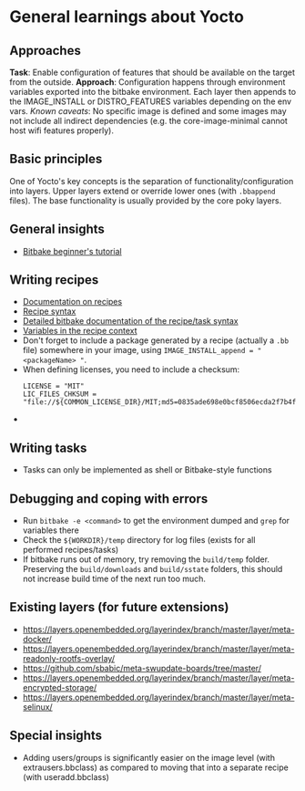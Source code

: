 # General learnings about Yocto

## Approaches

**Task**: Enable configuration of features that should be available on the target from the outside.
**Approach**: Configuration happens through environment variables exported into the bitbake environment. 
Each layer then appends to the IMAGE_INSTALL or DISTRO_FEATURES variables depending on the env vars. 
*Known caveats*: No specific image is defined and some images may not include all indirect dependencies 
(e.g. the core-image-minimal cannot host wifi features properly).

## Basic principles

One of Yocto's key concepts is the separation of functionality/configuration 
into layers. Upper layers extend or override lower ones (with `.bbappend` files). 
The base functionality is usually provided by the core poky layers.

## General insights

- [Bitbake beginner's tutorial](https://a4z.bitbucket.io/docs/BitBake/guide.html)

## Writing recipes

- [Documentation on recipes](https://www.yoctoproject.org/docs/current/dev-manual/dev-manual.html#new-recipe-writing-a-new-recipe)
- [Recipe syntax](https://www.yoctoproject.org/docs/current/dev-manual/dev-manual.html#recipe-syntax)
- [Detailed bitbake documentation of the recipe/task syntax](https://www.yoctoproject.org/docs/3.1/bitbake-user-manual/bitbake-user-manual.html#bitbake-user-manual-metadata)
- [Variables in the recipe context](https://www.yoctoproject.org/docs/3.1/ref-manual/ref-manual.html#ref-varlocality-recipe-required)
- Don't forget to include a package generated by a recipe (actually a `.bb` file) somewhere in your image, 
  using `IMAGE_INSTALL_append = " <packageName> "`.
- When defining licenses, you need to include a checksum:
  ```
  LICENSE = "MIT"
  LIC_FILES_CHKSUM = "file://${COMMON_LICENSE_DIR}/MIT;md5=0835ade698e0bcf8506ecda2f7b4f302"
  ```
- 

## Writing tasks

- Tasks can only be implemented as shell or Bitbake-style functions


## Debugging and coping with errors

- Run `bitbake -e <command>` to get the environment dumped and `grep` for variables there
- Check the `${WORKDIR}/temp` directory for log files (exists for all performed recipes/tasks)
- If bitbake runs out of memory, try removing the `build/temp` folder. Preserving the `build/downloads` 
  and `build/sstate` folders, this should not increase build time of the next run too much.


## Existing layers (for future extensions)

- https://layers.openembedded.org/layerindex/branch/master/layer/meta-docker/
- https://layers.openembedded.org/layerindex/branch/master/layer/meta-readonly-rootfs-overlay/
- https://github.com/sbabic/meta-swupdate-boards/tree/master/
- https://layers.openembedded.org/layerindex/branch/master/layer/meta-encrypted-storage/
- https://layers.openembedded.org/layerindex/branch/master/layer/meta-selinux/

## Special insights

- Adding users/groups is significantly easier on the image level (with extrausers.bbclass) as 
  compared to moving that into a separate recipe (with useradd.bbclass)